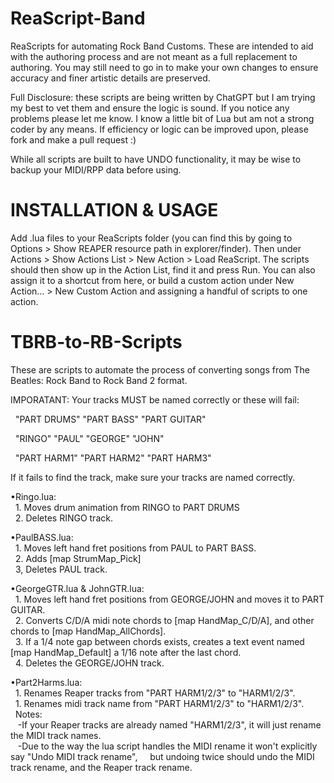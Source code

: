 # ReaScript-Band
ReaScripts for automating Rock Band Customs. These are intended to aid with the authoring process and are not meant as a full replacement to authoring. You may still need to go in to make your own changes to ensure accuracy and finer artistic details are preserved.

Full Disclosure: these scripts are being written by ChatGPT but I am trying my best to vet them and ensure the logic is sound. If you notice any problems please let me know. I know a little bit of Lua but am not a strong coder by any means. If efficiency or logic can be improved upon, please fork and make a pull request :)

While all scripts are built to have UNDO functionality, it may be wise to backup your MIDI/RPP data before using.

# INSTALLATION & USAGE

Add .lua files to your ReaScripts folder (you can find this by going to Options > Show REAPER resource path in explorer/finder). Then under Actions > Show Actions List > New Action > Load ReaScript. The scripts should then show up in the Action List, find it and press Run. You can also assign it to a shortcut from here, or build a custom action under New Action... > New Custom Action and assigning a handful of scripts to one action.

# TBRB-to-RB-Scripts 

These are scripts to automate the process of converting songs from The Beatles: Rock Band to Rock Band 2 format.

IMPORATANT: Your tracks MUST be named correctly or these will fail: 

&nbsp;&nbsp;"PART DRUMS" "PART BASS" "PART GUITAR" 

&nbsp;&nbsp;"RINGO" "PAUL" "GEORGE" "JOHN" 

&nbsp;&nbsp;"PART HARM1" "PART HARM2" "PART HARM3"

If it fails to find the track, make sure your tracks are named correctly.

  •Ringo.lua:<br>
    &nbsp;&nbsp;1. Moves drum animation from RINGO to PART DRUMS<br>
    &nbsp;&nbsp;2. Deletes RINGO track.<br> 
  
  •PaulBASS.lua:<br>
    &nbsp;&nbsp;1. Moves left hand fret positions from PAUL to PART BASS.<br>
    &nbsp;&nbsp;2. Adds [map StrumMap_Pick]<br>
    &nbsp;&nbsp;3, Deletes PAUL track.<br>
    
  •GeorgeGTR.lua & JohnGTR.lua:<br>
    &nbsp;&nbsp;1. Moves left hand fret positions from GEORGE/JOHN and moves it to PART GUITAR.<br>
    &nbsp;&nbsp;2. Converts C/D/A midi note chords to [map HandMap_C/D/A], and other chords to [map HandMap_AllChords].<br> 
    &nbsp;&nbsp;3. If a 1/4 note gap between chords exists, creates a text event named [map HandMap_Default] a 1/16 note after the last chord.<br>
    &nbsp;&nbsp;4. Deletes the GEORGE/JOHN track.<br>

  •Part2Harms.lua:<br>
    &nbsp;&nbsp;1. Renames Reaper tracks from "PART HARM1/2/3" to "HARM1/2/3".<br>
    &nbsp;&nbsp;1. Renames midi track name from "PART HARM1/2/3" to "HARM1/2/3".<br>
    &nbsp;&nbsp;Notes:<br>
      &nbsp;&nbsp;&nbsp;-If your Reaper tracks are already named "HARM1/2/3", it will just rename the MIDI track names.<br> 
      &nbsp;&nbsp;&nbsp;-Due to the way the lua script handles the MIDI rename it won't explicitly say "Undo MIDI track rename",
      &nbsp;&nbsp;&nbsp; but undoing twice should undo the MIDI track rename, and the Reaper track rename.<br>

